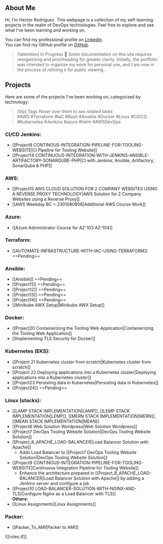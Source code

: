 <!--
Picture doesnt work
![[IMG-20230405-WA0008.jpg|400]]
-->

## About Me
Hi, I'm Hector Rodriguez. This webpage is a collection of my self-learning projects in the realm of DevOps technologies. Feel free to explore and see what I've been learning and working on.

You can find my professional profile on [LinkedIn](https://www.linkedin.com/in/hector-rodriguez-84020a26/).  
You can find my GitHub profile on [GitHub](https://github.com/hectorproko).

> [!attention] In Progress 🚀
> Some documentation on this site requires reorganizing and proofreading for greater clarity. Initially, the portfolio was intended to organize my work for personal use, and I am now in the process of refining it for public viewing..

## Projects
Here are some of the projects I've been working on, categorized by technology:


> [!tip] Tags
> *Hover over them to see related tasks*  
> #AWS #Terraform #IaC #Bash #Ansible #Docker #Linux #CD/CD #Kubernetes #Jenkins #azure #helm #AWSDevOps 
   
### CI/CD Jenkins:
- [[Project9 CONTINOUS-INTEGRATION-PIPELINE-FOR-TOOLING-WEBSITE|CI Pipeline for Tooling Website]]
- [[Project14 CONTINUOUS-INTEGRATION-WITH-JENKINS-ANSIBLE-ARTIFACTORY-SONARQUBE-PHP|CI with Jenkins, Ansible, Artifactory, SonarQube & PHP]] 

### AWS:
- [[Project15 AWS CLOUD SOLUTION FOR 2 COMPANY WEBSITES USING A REVERSE PROXY TECHNOLOGY|AWS Solution for 2 Company Websites using a Reverse Proxy]]
- [[AWS Weekday BC = 2301080808|Additional AWS Course Work]]
### Azure:
- [[Azure Administrator Course for AZ-103 AZ-104]]
### Terraform:
- [[AUTOMATE-INFRASTRUCTURE-WITH-IAC-USING-TERRAFORM]] ==Pending==
### Ansible:
- [[Ansible]] ==Pending==
- [[Project11]] ==Pending==
- [[Project12]] ==Pending==
- [[Project13]] ==Pending==
- [[Project14]] ==Pending==
- [[Minikube AWX Setup|Minikube AWX Setup]]

### Docker:
- [[Project20 Containerizing the Tooling Web Application|Containerizing the Tooling Web Application]]
- [[Implementing TLS Security for Docker]] 

### Kubernetes (EKS):
- [[Project 21 Kubernetes cluster from scratch|Kubernetes cluster from scratch]] 
- [[Project 22 Deploying applications into a Kubernetes cluster|Deploying applications into a Kubernetes cluster]]
- [[Project23 Persisting data in Kubernetes|Persisting data in Kubernetes]]
- [[Project24]] ==Pending==

### Linux (stacks):
- [[LAMP STACK IMPLEMENTATION|LAMP]], [[LEMP STACK IMPLEMENTATION|LEMP]], [[MERN STACK IMPLEMENTATION|MERN]], [[MEAN STACK IMPLEMENTATION|MEAN]] 
- [[Project6 Web Solution Wordpress|Web Solution Wordpress]] 
- [[Project7 DevOps Tooling Website Solution|DevOps Tooling Website Solution]] 
- [[Project_8_APACHE_LOAD-BALANCER|Load Balancer Solution with Apache]] 
    - Adds Load Balancer to [[Project7 DevOps Tooling Website Solution|DevOps Tooling Website Solution]]
- [[Project9 CONTINOUS-INTEGRATION-PIPELINE-FOR-TOOLING-WEBSITE|Continuous Integration Pipeline for Tooling Website]]
    - Enhance the architecture prepared in [[Project_8_APACHE_LOAD-BALANCER|Load Balancer Solution with Apache]] by adding a Jenkins server and configure a job
- [[Project10 LOAD-BALANCER-SOLUTION-WITH-NGINX-AND-TLS|Configure Nginx as a Load Balancer with TLS]]   
**Others:**  
- [[Linux Assignments|Linux Assignments]]
### Packer:
- [[Packer_To_AMI|Packer to AMI]] 



![[roles.tf]]



<!--
[[Azure Administrator Course for AZ-103 AZ-104|Azure Administrator]]
[[Azure Devops BC = 2322102810|Azure DevOps]]
[[Devops BC = 2330070508]]


[[IntelliPaat_Index]]

-->





